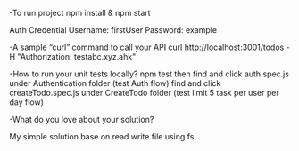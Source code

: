 -To run project
npm install & npm start

Auth Credential
Username: firstUser
Password: example

-A sample “curl” command to call your API
curl http://localhost:3001/todos -H "Authorization: testabc.xyz.ahk"

-How to run your unit tests locally?
npm test
then 
find and click auth.spec.js under Authentication folder (test Auth flow)
find and click createTodo.spec.js under CreateTodo folder (test limit 5 task per user per day flow)

-What do you love about your solution?

My simple solution base on read write file using fs